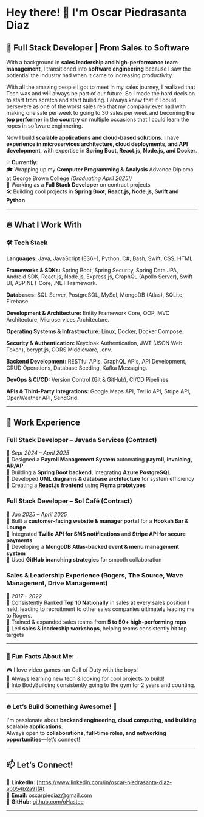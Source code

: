 # Hey there! 👋 I'm Oscar Piedrasanta Diaz  

## 🚀 **Full Stack Developer | From Sales to Software**  

With a background in **sales leadership and high-performance team management**, I transitioned into **software engineering** because I saw the potiential the industry had when it came to increasing productivity. 

With all the amazing people I got to meet in my sales journey, I realized that Tech was and will always be part of our future. So I made the hard decision to start from scratch and start builiding. I always knew that if I could persevere as one of the worst sales rep that my company ever had with making one sale per week to going to 30 sales per week and becoming **the top performer** in the **country** on multiple occasions that I could learn the ropes in software enginnering. 

Now I build **scalable applications and cloud-based solutions**. I have **experience in microservices architecture, cloud deployments, and API development**, with expertise in **Spring Boot, React.js, Node.js, and Docker**.

💡 **Currently:**  
🎓 Wrapping up my **Computer Programming & Analysis** Advance Diploma at George Brown College *(Graduating April 2025!)*  
💼 Working as a **Full Stack Developer** on contract projects  
🛠️ Building cool projects in **Spring Boot, React.js, Node.js, Swift and Python**  

---

## 🔥 **What I Work With**  

### 🛠 **Tech Stack**  
**Languages:** Java, JavaScript (ES6+), Python, C#, Bash, Swift, CSS, HTML  

**Frameworks & SDKs:** Spring Boot, Spring Security, Spring Data JPA, Android SDK, React.js, Node.js, Express.js, GraphQL (Apollo Server), Swift UI, ASP.NET Core, .NET Framework.

**Databases:** SQL Server, PostgreSQL, MySql, MongoDB (Atlas), SQLite, Firebase.

**Development & Architecture:** Entity Framework Core, OOP, MVC Architecture, Microservices Architecture.

**Operating Systems & Infrastructure:** Linux, Docker, Docker Compose.

**Security & Authentication:** Keycloak Authentication, JWT (JSON Web Token), bcrypt.js, CORS Middleware, .env.

**Backend Development:** RESTful APIs, GraphQL APIs, API Development, CRUD Operations, Database Seeding, Kafka Messaging.

**DevOps & CI/CD:** Version Control (Git & GitHub), CI/CD Pipelines.

**APIs & Third-Party Integrations:** Google Maps API, Twilio API, Stripe API, OpenWeather API, SendGrid.

---

## 🚀 **Work Experience**  

### **Full Stack Developer – Javada Services (Contract)**  
📌 *Sept 2024 – April 2025*  
🔹 Designed a **Payroll Management System** automating **payroll, invoicing, AR/AP**  
🔹 Building a **Spring Boot backend**, integrating **Azure PostgreSQL**  
🔹 Developed **UML diagrams & database architecture** for system efficiency  
🔹 Creating a **React.js frontend** using **Figma prototypes**  

### **Full Stack Developer – Sol Café (Contract)**  
📌 *Jan 2025 – April 2025*  
🔹 Built a **customer-facing website & manager portal** for a **Hookah Bar & Lounge**  
🔹 Integrated **Twilio API for SMS notifications** and **Stripe API for secure payments**  
🔹 Developing a **MongoDB Atlas-backed event & menu management system**  
🔹 Used **GitHub branching strategies** for smooth collaboration  

### **Sales & Leadership Experience (Rogers, The Source, Wave Managenent, Drive Management)**  
📌 *2017 – 2022*  
🔹 Consistently Ranked **Top 10 Nationally** in sales at every sales position I held, leading to recruitment to other sales companies ultimately leading me to Rogers.  
🔹 Trained & expanded sales teams from **5 to 50+ high-performing reps**  
🔹 Led **sales & leadership workshops**, helping teams consistently hit top targets  


---

### **🌟 Fun Facts About Me:**  
🎮 I love video games run Call of Duty with the boys!  
🚀 Always learning new tech & looking for cool projects to build!  
💪 Into BodyBuilding consistently going to the gym for 2 years and counting.

---

### **🔥 Let’s Build Something Awesome!** 🚀  
I'm passionate about **backend engineering, cloud computing, and building scalable applications**.  
Always open to **collaborations, full-time roles, and networking opportunities**—let’s connect!  

---

## 📫 **Let’s Connect!**  
💼 **LinkedIn:** [https://www.linkedin.com/in/oscar-piedrasanta-diaz-ab054b2a9](#)  
📩 **Email:** oscarpiediaz@gmail.com  
📂 **GitHub:** [github.com/oHastee](https://github.com/oHastee)  


---
